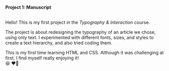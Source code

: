 <strong>Project 1: Manuscript </strong><br><br>
<p>Hello! This is my first project in the <em> Typography & Interaction</em> course.</p>
<p>The project is about redesigning the typography of an article we chose, using only text. I experimented with different fonts, sizes, and styles to create a text hierarchy, and also tried coding them.</p>
<p>This is my first time learning HTML and CSS. Although it was challenging at first, I find myself really enjoying it! <br>😆 ❤️‍🔥</p>

